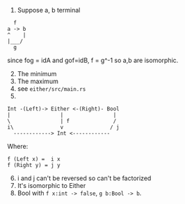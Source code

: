 1. Suppose a, b terminal

```
  f
a -> b
^    |
|___/
  g
```

since fog = idA and gof=idB, f = g^-1 so a,b are isomorphic.

2. The minimum
3. The maximum
4. see `either/src/main.rs`
5. 
```
Int -(Left)-> Either <-(Right)- Bool
|                |                |
\                | f              /
i\               v               / j
  ------------> Int <------------
```


Where:
```
f (Left x) =  i x
f (Right y) = j y
```

6. i and j can't be reversed so can't be factorized
7. It's isomorphic to Either
8. Bool with `f x:int -> false`, `g b:Bool -> b`.
